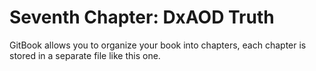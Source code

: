 # Seventh Chapter: DxAOD Truth

GitBook allows you to organize your book into chapters, each chapter is stored in a separate file like this one.
